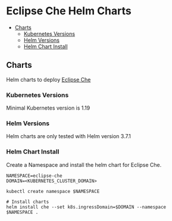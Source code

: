 # Eclipse Che Helm Charts

- [Charts](#charts)
  - [Kubernetes Versions](#kubernetes-versions)
  - [Helm Versions](#helm-versions)
  - [Helm Chart Install](#helm-chart-install)


## Charts

Helm charts to deploy [Eclipse Che](https://www.eclipse.org/che/)

### Kubernetes Versions

Minimal Kubernetes version is 1.19

### Helm Versions

Helm charts are only tested with Helm version 3.7.1

### Helm Chart Install

Create a Namespace and install the helm chart for Eclipse Che.

```
NAMESPACE=eclipse-che
DOMAIN=<KUBERNETES_CLUSTER_DOMAIN>

kubectl create namespace $NAMESPACE

# Install charts
helm install che --set k8s.ingressDomain=$DOMAIN --namespace $NAMESPACE .
```
